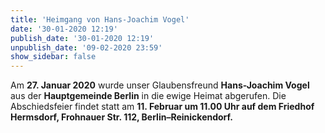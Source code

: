 ```yaml
---
title: 'Heimgang von Hans-Joachim Vogel'
date: '30-01-2020 12:19'
publish_date: '30-01-2020 12:19'
unpublish_date: '09-02-2020 23:59'
show_sidebar: false
---
```


Am **27. Januar 2020** wurde unser Glaubensfreund **Hans-Joachim Vogel** aus der **Hauptgemeinde Berlin** in die ewige Heimat abgerufen. Die Abschiedsfeier findet statt am **11. Februar um 11.00 Uhr auf dem Friedhof Hermsdorf, Frohnauer Str. 112, Berlin–Reinickendorf.**